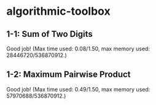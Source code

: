 # algorithmic-toolbox

## 1-1: Sum of Two Digits
Good job! (Max time used: 0.08/1.50, max memory used: 28446720/536870912.)

## 1-2: Maximum Pairwise Product
Good job! (Max time used: 0.49/1.50, max memory used: 57970688/536870912.)